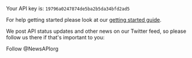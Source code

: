 Your API key is: `19796a0247874de5ba2b5da34bfd2ad5`

For help getting started please look at our [getting started guide](https://newsapi.org/docs/get-started).

We post API status updates and other news on our Twitter feed, so please follow us there if that's important to you:

Follow @NewsAPIorg
